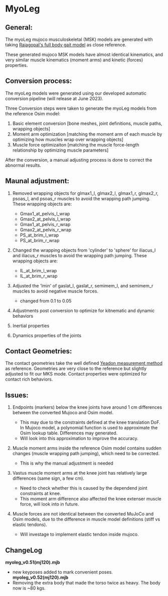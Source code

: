 # MyoLeg

## General:

The myoLeg mujoco musculoskeletal (MSK) models are generated with taking [Rajagopal's full body gait model](https://github.com/opensim-org/opensim-models/tree/master/Models/RajagopalModel) as close
reference.

These generated mujoco MSK models have almost identical kinematics, and very similar muscle kinematics (moment arms) and kinetic (forces) properties.


## Conversion process:

The myoLeg models were generated using our developed automatic conversion pipeline (will release at June 2023).

Three Conversion steps were taken to generate the myoLeg models from the reference Osim model:

1. Basic element conversion [bone meshes, joint definitions, muscle paths, wrapping objects]
2. Moment arm optimization [matching the moment arm of each muscle by optimizing how muscles wrap over wrapping objects]
3. Muscle force optimizaiton [matching the muscle force-length relationship by optimizing muscle parameters]

After the conversion, a manual adjusting process is done to correct the abnormal results.

## Maunal adjustment:

1. Removed wrapping objects for glmax1_l, glmax2_l, glmax1_r, glmax2_r, psoas_l, and psoas_r muscles to avoid the wrapping path jumping. These wrapping objects are:
	- Gmax1_at_pelvis_l_wrap
	- Gmax2_at_pelvis_l_wrap
	- Gmax1_at_pelvis_r_wrap
	- Gmax2_at_pelvis_r_wrap
	- PS_at_brim_l_wrap
	- PS_at_brim_r_wrap

2. Changed the wrapping objects from 'cylinder' to 'sphere' for iliacus_l and iliacus_r muscles to avoid the wrapping path jumping. These wrapping objects are:
	- IL_at_brim_l_wrap
	- IL_at_brim_r_wrap

3. Adjusted the 'lmin' of gaslat_l, gaslat_r, semimem_l, and semimem_r muscles to avoid negative muscle forces.
	- changed from 0.1 to 0.05

4. Adjustments post conversion to optimize for kitnematic and dynamic behaviors
5. Inertial properties
6. Dynamics properties of the joints


## Contact Geometries:

The contact geometries take the well defined [Yeadon measurement method](https://yeadon.readthedocs.io/en/latest/measurements.html#measurements) as reference. Geometries are very close to the reference but slightly adjusted to fit our MKS mode. Contact properties were optimized for contact rich behaviors.


## Issues:

1. Endpoints (markers) below the knee joints have around 1 cm differences between the converted Mujoco and Osim model.
	- This may due to the constraints defined at the knee translation DoF. In Mujoco model, a polynomial function is used to approximate the Osim lookup table. Differences may generated.
	- Will look into this approximation to improve the accuracy.

2. Muscle moment arms inside the reference Osim model contains sudden changes (muscle wrapping path jumping), which need to be corrected.
	- This is why the manual adjustment is needed

3. Vastus muscle moment arms at the knee joint has relatively large differences (same sign, a few cm).
	- Need to check whether this is caused by the dependend joint constraints at knee.
	- This moment arm difference also affected the knee extenser muscle force, will look into in future.

4. Muscle forces are not identical between the converted MuJoCo and Osim models, due to the difference in muscle model definitions (stiff vs elastic tendons).
	- Will investage to implement elastic tendon inside mujoco.

## ChangeLog

**myoleg_v0.51(mj120).mjb**
- new keyposes added to mark convenient poses.
**myoleg_v0.52(mj120).mjb**
- Removing the extra body that made the torso twice as heavy. The body now is ~80 kgs.
